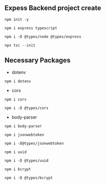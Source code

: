 ## Expess Backend project create
```
npm init -y
```
```
npm i express typescript 
```
```
npm i -D @types/node @types/express
```
```
npx tsc --init
```

## Necessary Packages 

- dotenv
```
npm i dotenv
```
- cors 
```
npm i cors
```
```
npm i -D @types/cors
```
- body-parser
```
npm i body-parser
```
```
npm i jsonwebtoken
```
```
npm i -D@types/jsonwebtoken
```
```
npm i uuid
```
```
npm i -D @types/uuid
```
```
npm i bcrypt
```
```
npm i -D @types/bcrypt
```
